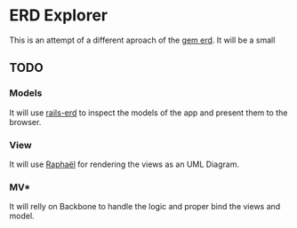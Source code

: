 # ERD Explorer
This is an attempt of a different aproach of the [gem erd](https://github.com/amatsuda/erd).
It will be a small

## TODO
### Models
It will use [rails-erd](http://rails-erd.rubyforge.org) to inspect the models of the app and present them to the browser.

### View
It will use [Raphaël](http://raphaeljs.com) for rendering the views as an UML Diagram.

### MV*
It will relly on Backbone to handle the logic and proper bind the views and model.